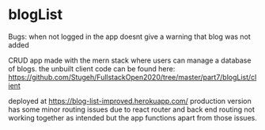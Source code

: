 # blogList 
Bugs: when not logged in the app doesnt give a warning that blog was not added

CRUD app made with the mern stack where users can manage a database of blogs. the unbuilt client code can be found here: https://github.com/Stugeh/FullstackOpen2020/tree/master/part7/blogList/client


deployed at https://blog-list-improved.herokuapp.com/ production version has some minor routing issues due to react router and back end routing not working together as intended but the app functions apart from those issues.
